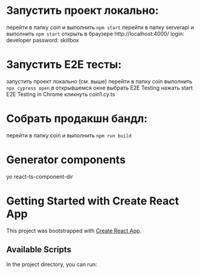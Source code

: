 # Запустить проект локально:

перейти в папку coin и выполнить `npm start`
перейти в папку serverapi и выполнить `npm start`
открыть в браузере http://localhost:4000/
login: developer
password: skillbox

# Запустить E2E тесты:

запустить проект локально (см. выше)
перейти в папку coin
выполнить `npx cypress open`
в открывшемся окне выбрать E2E Testing
нажать start E2E Testing in Chrome
кликнуть coin1.cy.ts

# Собрать продакшн бандл:

перейти в папку coin и выполнить `npm run build`

# Generator components

yo react-ts-component-dir <dir-name>

# Getting Started with Create React App

This project was bootstrapped with [Create React App](https://github.com/facebook/create-react-app).

## Available Scripts

In the project directory, you can run:
